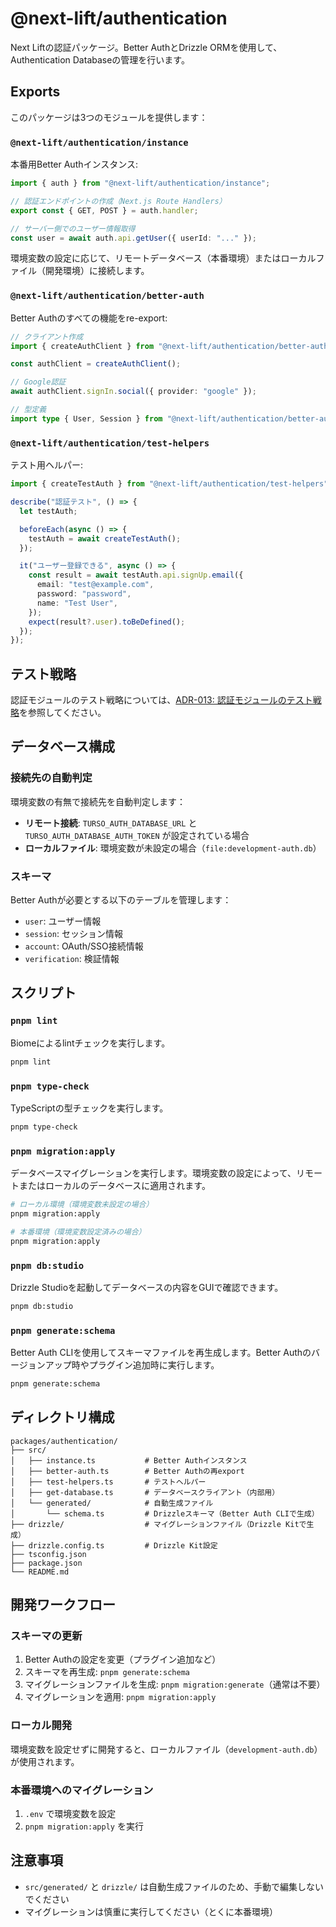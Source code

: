 # @next-lift/authentication

Next Liftの認証パッケージ。Better AuthとDrizzle ORMを使用して、Authentication Databaseの管理を行います。

## Exports

このパッケージは3つのモジュールを提供します：

### `@next-lift/authentication/instance`

本番用Better Authインスタンス:

```typescript
import { auth } from "@next-lift/authentication/instance";

// 認証エンドポイントの作成（Next.js Route Handlers）
export const { GET, POST } = auth.handler;

// サーバー側でのユーザー情報取得
const user = await auth.api.getUser({ userId: "..." });
```

環境変数の設定に応じて、リモートデータベース（本番環境）またはローカルファイル（開発環境）に接続します。

### `@next-lift/authentication/better-auth`

Better Authのすべての機能をre-export:

```typescript
// クライアント作成
import { createAuthClient } from "@next-lift/authentication/better-auth";

const authClient = createAuthClient();

// Google認証
await authClient.signIn.social({ provider: "google" });

// 型定義
import type { User, Session } from "@next-lift/authentication/better-auth";
```

### `@next-lift/authentication/test-helpers`

テスト用ヘルパー:

```typescript
import { createTestAuth } from "@next-lift/authentication/test-helpers";

describe("認証テスト", () => {
  let testAuth;

  beforeEach(async () => {
    testAuth = await createTestAuth();
  });

  it("ユーザー登録できる", async () => {
    const result = await testAuth.api.signUp.email({
      email: "test@example.com",
      password: "password",
      name: "Test User",
    });
    expect(result?.user).toBeDefined();
  });
});
```

## テスト戦略

認証モジュールのテスト戦略については、[ADR-013: 認証モジュールのテスト戦略](../../docs/architecture-decision-record/013-authentication-testing-strategy.md)を参照してください。

## データベース構成

### 接続先の自動判定

環境変数の有無で接続先を自動判定します：

- **リモート接続**: `TURSO_AUTH_DATABASE_URL` と `TURSO_AUTH_DATABASE_AUTH_TOKEN` が設定されている場合
- **ローカルファイル**: 環境変数が未設定の場合（`file:development-auth.db`）

### スキーマ

Better Authが必要とする以下のテーブルを管理します：

- `user`: ユーザー情報
- `session`: セッション情報
- `account`: OAuth/SSO接続情報
- `verification`: 検証情報

## スクリプト

### `pnpm lint`

Biomeによるlintチェックを実行します。

```bash
pnpm lint
```

### `pnpm type-check`

TypeScriptの型チェックを実行します。

```bash
pnpm type-check
```

### `pnpm migration:apply`

データベースマイグレーションを実行します。環境変数の設定によって、リモートまたはローカルのデータベースに適用されます。

```bash
# ローカル環境（環境変数未設定の場合）
pnpm migration:apply

# 本番環境（環境変数設定済みの場合）
pnpm migration:apply
```

### `pnpm db:studio`

Drizzle Studioを起動してデータベースの内容をGUIで確認できます。

```bash
pnpm db:studio
```

### `pnpm generate:schema`

Better Auth CLIを使用してスキーマファイルを再生成します。Better Authのバージョンアップ時やプラグイン追加時に実行します。

```bash
pnpm generate:schema
```

## ディレクトリ構成

```plaintext
packages/authentication/
├── src/
│   ├── instance.ts           # Better Authインスタンス
│   ├── better-auth.ts        # Better Authの再export
│   ├── test-helpers.ts       # テストヘルパー
│   ├── get-database.ts       # データベースクライアント（内部用）
│   └── generated/            # 自動生成ファイル
│       └── schema.ts         # Drizzleスキーマ（Better Auth CLIで生成）
├── drizzle/                  # マイグレーションファイル（Drizzle Kitで生成）
├── drizzle.config.ts         # Drizzle Kit設定
├── tsconfig.json
├── package.json
└── README.md
```

## 開発ワークフロー

### スキーマの更新

1. Better Authの設定を変更（プラグイン追加など）
2. スキーマを再生成: `pnpm generate:schema`
3. マイグレーションファイルを生成: `pnpm migration:generate`（通常は不要）
4. マイグレーションを適用: `pnpm migration:apply`

### ローカル開発

環境変数を設定せずに開発すると、ローカルファイル（`development-auth.db`）が使用されます。

### 本番環境へのマイグレーション

1. `.env` で環境変数を設定
2. `pnpm migration:apply` を実行

## 注意事項

- `src/generated/` と `drizzle/` は自動生成ファイルのため、手動で編集しないでください
- マイグレーションは慎重に実行してください（とくに本番環境）
